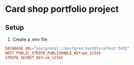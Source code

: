 # Card shop portfolio project

## Setup

1. Create a .env file

```toml
DATABASE_URL="postgresql://postgres:test@localhost:5432"
NEXT_PUBLIC_STRIPE_PUBLISHABLE_KEY=pk_12345
STRIPE_SECRET_KEY=sk_12345
```